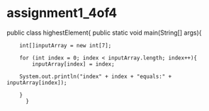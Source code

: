 # assignment1_4of4
public class highestElement{
    public static void main(String[] args){
        
        int[]inputArray = new int[7];
        
        for (int index = 0; index < inputArray.length; index++){
            inputArray[index] = index;
            
        System.out.println("index" + index + "equals:" + inputArray[index]);
            
        }
          }
